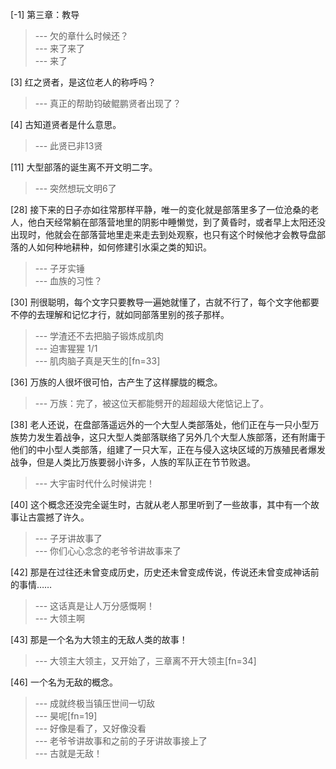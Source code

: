 
[-1] 第三章：教导
>--- 欠的章什么时候还？<br>
>--- 来了来了<br>
>--- 来了<br>

[3] 红之贤者，是这位老人的称呼吗？
>--- 真正的帮助钧破鲲鹏贤者出现了？<br>

[4] 古知道贤者是什么意思。
>--- 此贤已非13贤<br>

[11] 大型部落的诞生离不开文明二字。
>--- 突然想玩文明6了<br>

[28] 接下来的日子亦如往常那样平静，唯一的变化就是部落里多了一位沧桑的老人，他白天经常躺在部落营地里的阴影中睡懒觉，到了黄昏时，或者早上太阳还没出现时，他就会在部落营地里走来走去到处观察，也只有这个时候他才会教导盘部落的人如何种地耕种，如何修建引水渠之类的知识。
>--- 子牙实锤<br>
>--- 血族的习性？<br>

[30] 刑很聪明，每个文字只要教导一遍她就懂了，古就不行了，每个文字他都要不停的去理解和记忆才行，就如同部落里别的孩子那样。
>--- 学渣还不去把脑子锻炼成肌肉<br>
>--- 迫害猩猩 1/1<br>
>--- 肌肉脑子真是天生的[fn=33]<br>

[36] 万族的人很坏很可怕，古产生了这样朦胧的概念。
>--- 万族：完了，被这位天都能劈开的超超级大佬惦记上了。<br>

[38] 老人还说，在盘部落遥远外的一个大型人类部落处，他们正在与一只小型万族势力发生着战争，这只大型人类部落联络了另外几个大型人族部落，还有附庸于他们的中小型人类部落，组建了一只大军，正在与侵入这块区域的万族殖民者爆发战争，但是人类比万族要弱小许多，人族的军队正在节节败退。
>--- 大宇宙时代什么时候讲完！<br>

[40] 这个概念还没完全诞生时，古就从老人那里听到了一些故事，其中有一个故事让古震撼了许久。
>--- 子牙讲故事了<br>
>--- 你们心心念念的老爷爷讲故事来了<br>

[42] 那是在过往还未曾变成历史，历史还未曾变成传说，传说还未曾变成神话前的事情……
>--- 这话真是让人万分感慨啊！<br>
>--- 大领主啊<br>

[43] 那是一个名为大领主的无敌人类的故事！
>--- 大领主大领主，又开始了，三章离不开大领主[fn=34]<br>

[46] 一个名为无敌的概念。
>--- 成就终极当镇压世间一切敌<br>
>--- 昊呢[fn=19]<br>
>--- 好像是看了，又好像没看<br>
>--- 老爷爷讲故事和之前的子牙讲故事接上了<br>
>--- 古就是无敌！<br>
